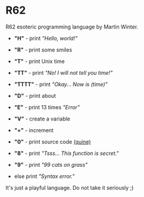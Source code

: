 # R62
R62 esoteric programming language by Martin Winter.


+ **"H"** - print *"Hello, world!"*

+ **"R"** - print some smiles

+ **"T"** - print Unix time

+ **"TT"** - print *"No! I will not tell you time!"*

+ **"TTTT"** - print *"Okay... Now is (time)"*

+ **"D"** - print about

+ **"E"** - print 13 times *"Error"*

+ **"V"** - create a variable

+ **"+"** - increment

+ **"0"** - print source code [\(quine\)](https://en.wikipedia.org/wiki/Quine_(computing))

+ **"8"** - print *"Tsss... This function is secret."*

+ **"9"** - print *"99 cats on grass"*

+ else print *"Syntax error."*


It's just a playful language. Do not take it seriously ;)
